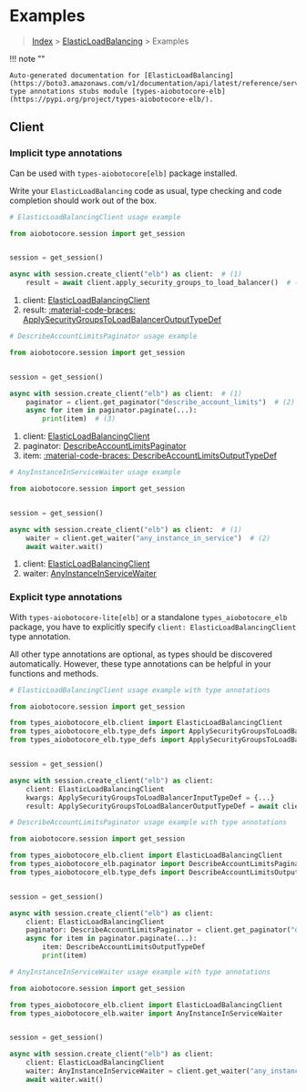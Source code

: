 # Examples

> [Index](../README.md) > [ElasticLoadBalancing](./README.md) > Examples

!!! note ""

    Auto-generated documentation for [ElasticLoadBalancing](https://boto3.amazonaws.com/v1/documentation/api/latest/reference/services/elb.html#elasticloadbalancing)
    type annotations stubs module [types-aiobotocore-elb](https://pypi.org/project/types-aiobotocore-elb/).

## Client

### Implicit type annotations

Can be used with `types-aiobotocore[elb]` package installed.

Write your `ElasticLoadBalancing` code as usual,
type checking and code completion should work out of the box.



```python
# ElasticLoadBalancingClient usage example

from aiobotocore.session import get_session


session = get_session()

async with session.create_client("elb") as client:  # (1)
    result = await client.apply_security_groups_to_load_balancer()  # (2)
```

1. client: [ElasticLoadBalancingClient](./client.md)
2. result: [:material-code-braces: ApplySecurityGroupsToLoadBalancerOutputTypeDef](./type_defs.md#applysecuritygroupstoloadbalanceroutputtypedef) 



```python
# DescribeAccountLimitsPaginator usage example

from aiobotocore.session import get_session


session = get_session()

async with session.create_client("elb") as client:  # (1)
    paginator = client.get_paginator("describe_account_limits")  # (2)
    async for item in paginator.paginate(...):
        print(item)  # (3)
```

1. client: [ElasticLoadBalancingClient](./client.md)
2. paginator: [DescribeAccountLimitsPaginator](./paginators.md#describeaccountlimitspaginator)
3. item: [:material-code-braces: DescribeAccountLimitsOutputTypeDef](./type_defs.md#describeaccountlimitsoutputtypedef) 



```python
# AnyInstanceInServiceWaiter usage example

from aiobotocore.session import get_session


session = get_session()

async with session.create_client("elb") as client:  # (1)
    waiter = client.get_waiter("any_instance_in_service")  # (2)
    await waiter.wait()
```

1. client: [ElasticLoadBalancingClient](./client.md)
2. waiter: [AnyInstanceInServiceWaiter](./waiters.md#anyinstanceinservicewaiter)


### Explicit type annotations

With `types-aiobotocore-lite[elb]`
or a standalone `types_aiobotocore_elb` package, you have to explicitly specify
`client: ElasticLoadBalancingClient` type annotation.

All other type annotations are optional, as types should be discovered automatically.
However, these type annotations can be helpful in your functions and methods.


```python
# ElasticLoadBalancingClient usage example with type annotations

from aiobotocore.session import get_session

from types_aiobotocore_elb.client import ElasticLoadBalancingClient
from types_aiobotocore_elb.type_defs import ApplySecurityGroupsToLoadBalancerOutputTypeDef
from types_aiobotocore_elb.type_defs import ApplySecurityGroupsToLoadBalancerInputTypeDef


session = get_session()

async with session.create_client("elb") as client:
    client: ElasticLoadBalancingClient
    kwargs: ApplySecurityGroupsToLoadBalancerInputTypeDef = {...}
    result: ApplySecurityGroupsToLoadBalancerOutputTypeDef = await client.apply_security_groups_to_load_balancer(**kwargs)
```



```python
# DescribeAccountLimitsPaginator usage example with type annotations

from aiobotocore.session import get_session

from types_aiobotocore_elb.client import ElasticLoadBalancingClient
from types_aiobotocore_elb.paginator import DescribeAccountLimitsPaginator
from types_aiobotocore_elb.type_defs import DescribeAccountLimitsOutputTypeDef


session = get_session()

async with session.create_client("elb") as client:
    client: ElasticLoadBalancingClient
    paginator: DescribeAccountLimitsPaginator = client.get_paginator("describe_account_limits")
    async for item in paginator.paginate(...):
        item: DescribeAccountLimitsOutputTypeDef
        print(item)
```



```python
# AnyInstanceInServiceWaiter usage example with type annotations

from aiobotocore.session import get_session

from types_aiobotocore_elb.client import ElasticLoadBalancingClient
from types_aiobotocore_elb.waiter import AnyInstanceInServiceWaiter


session = get_session()

async with session.create_client("elb") as client:
    client: ElasticLoadBalancingClient
    waiter: AnyInstanceInServiceWaiter = client.get_waiter("any_instance_in_service")
    await waiter.wait()
```
